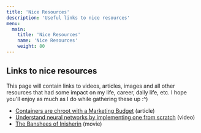 ```yaml
---
title: 'Nice Resources'
description: 'Useful links to nice resources'
menu:
  main:
    title: 'Nice Resources'
    name: 'Nice Resources'
    weight: 80
---
```


## Links to nice resources
This page will contain links to videos, articles, images and all other resources that had some impact on my life, career, daily life, etc. I hope you'll enjoy as much as I do while gathering these up :^)

- [Containers are chroot with a Marketing Budget](https://earthly.dev/blog/chroot/) (article)
- [Understand neural networks by implementing one from scratch](https://youtu.be/PvA3RgwMDNM) (video)
- [The Banshees of Inisherin](https://www.imdb.com/title/tt11813216/) (movie)
